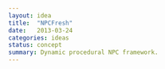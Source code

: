 ```yaml
---
layout: idea
title:  "NPCFresh"
date:   2013-03-24
categories: ideas
status: concept
summary: Dynamic procedural NPC framework.
---
```

